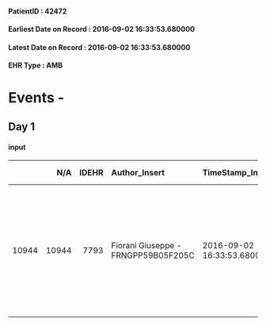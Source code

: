 
#### PatientID : 42472
#### Earliest Date on Record : 2016-09-02 16:33:53.680000
#### Latest Date on Record : 2016-09-02 16:33:53.680000
#### EHR Type : AMB

# Events - 

## Day 1

#### input
|       |    N/A |   IDEHR | Author_Insert                       | TimeStamp_Insert           | EHRType   |   PatientID |   IDDigitalSignDocument | persone_vicine   |   Unnamed: 0_x.1 |   IDANAMNESI_SOCIALE | Patient   | FamigliaAltro   | Paziente_T   | FamigliaAltro_T   |   Non_Rilevabile_x.1 | Note_Non_Rilevabile_x.1   | opt_Problemi   | Note_I                                                                                                                                            | ds_note_timori                                                                                                                                                                            | chk_contr_sintomi   | opt_paziente_a   | opt_famiglia_a   | opt_adeguatezza   | opt_paziente_solo   | ds_note_con                                                                                                          | opt_presente_assente   | Presenza_minori   | Caregiver_principale   | opt_capacita     | opt_necessario   | opt_presente   | opt_risorse_ec   | opt_paziente_psi   | opt_Ins_vol   | opt_paziente_ad   | opt_caregiver_ad   | opt_esenzione   | opt_inv_civile   |   invalidita_perc |   ds_codice_es | Needs     | Domestic partnership         | Fragility                    | opt_disponibilita_f   | opt_indennita_acc   | opt_legge   | opt_famiglia_psi   | opt_disponibilit_paz   |
|------:|-------:|--------:|:------------------------------------|:---------------------------|:----------|------------:|------------------------:|:-----------------|-----------------:|---------------------:|:----------|:----------------|:-------------|:------------------|---------------------:|:--------------------------|:---------------|:--------------------------------------------------------------------------------------------------------------------------------------------------|:------------------------------------------------------------------------------------------------------------------------------------------------------------------------------------------|:--------------------|:-----------------|:-----------------|:------------------|:--------------------|:---------------------------------------------------------------------------------------------------------------------|:-----------------------|:------------------|:-----------------------|:-----------------|:-----------------|:---------------|:-----------------|:-------------------|:--------------|:------------------|:-------------------|:----------------|:-----------------|------------------:|---------------:|:----------|:-----------------------------|:-----------------------------|:----------------------|:--------------------|:------------|:-------------------|:-----------------------|
| 10944 |  10944 |    7793 | Fiorani Giuseppe - FRNGPP59B05F205C | 2016-09-02 16:33:53.680000 | AMB       |       42472 |                  480456 | N/A              |             4073 |                 2641 | Si#1      | Si#1            | No#0         | Si#1              |                    0 | NR                        | No#0           | Il pz √® informato della diagnosi ma non della prognosi infausta. La famiglia sembra preparata al peggioramento dei sintomi,gi√† in atto da tempo | La moglie √® molto preoccupata e preferisce la soluzione hospice rispetto ad un'assistenza domiciliare,in quanto spaventata dai possibili esiti emorragici,correlati alla cirrosi epatica | controllo sintomi#0 | Indefinite#2     | Congruenti#1     | Si#1              | No#0                | Il pz √® cgt e vive con la moglie Rita di aa 50,la quale lavora e i due figli maschi Mirco di aa 22 e Dario di aa 19 | Presente#1             | No#0              | la moglie              | Incrementabile#1 | No#0             | No#0           | Da valutare#2    | No#0               | No#0          | Totale#2          | Totale#2           | Si#1            | Si#1             |               100 |             48 | Clinici#0 | Coniuge/Convivente#0;Figli#2 | sovraccarico assistenziale#4 | No#0                  | Si#1                | No#0        | No#0               | No#0                   |


